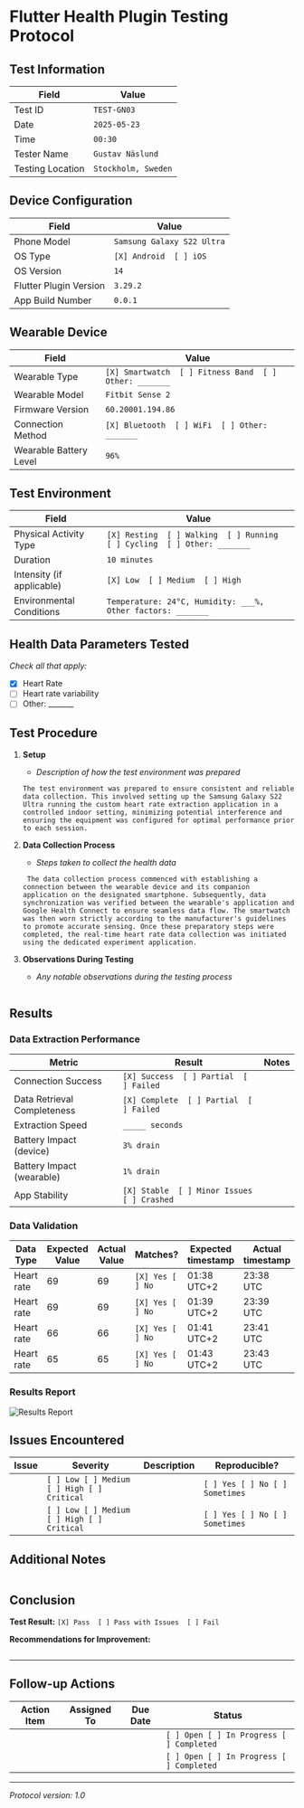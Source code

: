 # Flutter Health Plugin Testing Protocol

## Test Information

| Field | Value        |
|-------|--------------|
| Test ID | `TEST-GN03`  |
| Date | `2025-05-23` |
| Time | `00:30`      |
| Tester Name | `Gustav Näslund`           |
| Testing Location | `Stockholm, Sweden`      |

## Device Configuration

| Field | Value                      |
|-------|----------------------------|
| Phone Model | `Samsung Galaxy S22 Ultra` |
| OS Type | `[X] Android  [ ] iOS`     |
| OS Version | `14`                       |
| Flutter Plugin Version | `3.29.2`                   |
| App Build Number | `0.0.1`                    |

## Wearable Device

| Field | Value                                                  |
|-------|--------------------------------------------------------|
| Wearable Type | `[X] Smartwatch  [ ] Fitness Band  [ ] Other: _______` |
| Wearable Model | `Fitbit Sense 2`                                       |
| Firmware Version | `60.20001.194.86`                                      |
| Connection Method | `[X] Bluetooth  [ ] WiFi  [ ] Other: _______`          |
| Wearable Battery Level | `96%`                                                  |

## Test Environment

| Field | Value |
|-------|-------|
| Physical Activity Type | `[X] Resting  [ ] Walking  [ ] Running  [ ] Cycling  [ ] Other: _______` |
| Duration | `10 minutes` |
| Intensity (if applicable) | `[X] Low  [ ] Medium  [ ] High` |
| Environmental Conditions | `Temperature: 24°C, Humidity: ___%, Other factors: _______` |

## Health Data Parameters Tested

*Check all that apply:*

- [X] Heart Rate
- [ ] Heart rate variability
- [ ] Other: _______

## Test Procedure

1. **Setup**
    - _Description of how the test environment was prepared_
   ```
   The test environment was prepared to ensure consistent and reliable data collection. This involved setting up the Samsung Galaxy S22 Ultra running the custom heart rate extraction application in a controlled indoor setting, minimizing potential interference and ensuring the equipment was configured for optimal performance prior to each session.
   ```

2. **Data Collection Process**
    - _Steps taken to collect the health data_
   ```
    The data collection process commenced with establishing a connection between the wearable device and its companion application on the designated smartphone. Subsequently, data synchronization was verified between the wearable's application and Google Health Connect to ensure seamless data flow. The smartwatch was then worn strictly according to the manufacturer's guidelines to promote accurate sensing. Once these preparatory steps were completed, the real-time heart rate data collection was initiated using the dedicated experiment application.
   ```

3. **Observations During Testing**
    - _Any notable observations during the testing process_
   ```
   
   ```

## Results

### Data Extraction Performance

| Metric | Result | Notes |
|--------|--------|-------|
| Connection Success | `[X] Success  [ ] Partial  [ ] Failed` | |
| Data Retrieval Completeness | `[X] Complete  [ ] Partial  [ ] Failed` | |
| Extraction Speed | `_____ seconds` | |
| Battery Impact (device) | `3% drain` | |
| Battery Impact (wearable) | `1% drain` | |
| App Stability | `[X] Stable  [ ] Minor Issues  [ ] Crashed` | |

### Data Validation

| Data Type | Expected Value | Actual Value |  Matches? | Expected timestamp | Actual timestamp | Matches | Notes |  Image ref app | Image ref HealthConnect |
|-----------|---------------|--------------|----------|-------|-----------|---------------|--------------|----------|-------|
| Heart rate | 69 | 69 | `[X] Yes [ ] No` | 01:38 UTC+2 | 23:38 UTC | `[X] Yes [ ] No` | - | ![AppScreen](./img/dp1/raw.jpg) | ![HC](./img/dp1/hc.jpg) |
| Heart rate | 69 | 69 | `[X] Yes [ ] No` | 01:39 UTC+2 | 23:39 UTC | `[X] Yes [ ] No` | - | ![AppScreen](./img/dp2/raw.jpg) | ![HC](./img/dp2/hc.jpg) |
| Heart rate | 66 | 66 | `[X] Yes [ ] No` | 01:41 UTC+2 | 23:41 UTC | `[X] Yes [ ] No` | - | ![AppScreen](./img/dp3/raw.jpg) | ![HC](./img/dp3/hc.jpg) |
| Heart rate | 65 | 65 | `[X] Yes [ ] No` | 01:43 UTC+2 | 23:43 UTC | `[X] Yes [ ] No` | - | ![AppScreen](./img/dp4/raw.jpg) | ![HC](./img/dp4/hc.jpg) |

### Results Report

![Results Report](./experimentation_results.jpg)


## Issues Encountered

| Issue | Severity | Description | Reproducible? |
|-------|----------|-------------|--------------|
| | `[ ] Low [ ] Medium [ ] High [ ] Critical` | | `[ ] Yes [ ] No [ ] Sometimes` |
| | `[ ] Low [ ] Medium [ ] High [ ] Critical` | | `[ ] Yes [ ] No [ ] Sometimes` |

## Additional Notes

```

```

## Conclusion

**Test Result:** `[X] Pass  [ ] Pass with Issues  [ ] Fail`

**Recommendations for Improvement:**
```

```

---

## Follow-up Actions

| Action Item | Assigned To | Due Date | Status |
|-------------|-------------|----------|--------|
| | | | `[ ] Open [ ] In Progress [ ] Completed` |
| | | | `[ ] Open [ ] In Progress [ ] Completed` |

---

*Protocol version: 1.0*